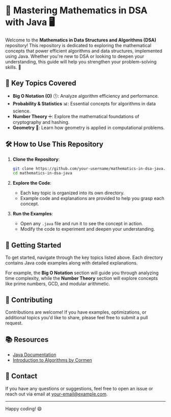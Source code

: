 # 📐 Mastering Mathematics in DSA with Java 🖥️

Welcome to the **Mathematics in Data Structures and Algorithms (DSA)** repository! This repository is dedicated to exploring the mathematical concepts that power efficient algorithms and data structures, implemented using Java. Whether you're new to DSA or looking to deepen your understanding, this guide will help you strengthen your problem-solving skills. 🚀

## 🌟 Key Topics Covered

- **Big O Notation (O)** 🕒: Analyze algorithm efficiency and performance.
- **Probability & Statistics** 📊: Essential concepts for algorithms in data science.
- **Number Theory** ➗: Explore the mathematical foundations of cryptography and hashing.
- **Geometry** 📏: Learn how geometry is applied in computational problems.

## 🛠️ How to Use This Repository

1. **Clone the Repository**: 
    ```bash
    git clone https://github.com/your-username/mathematics-in-dsa-java.git
    cd mathematics-in-dsa-java
    ```

2. **Explore the Code**: 
    - Each key topic is organized into its own directory.
    - Example code and explanations are provided to help you grasp each concept.

3. **Run the Examples**: 
    - Open any `.java` file and run it to see the concept in action.
    - Modify the code to experiment and deepen your understanding.

## 🚀 Getting Started

To get started, navigate through the key topics listed above. Each directory contains Java code examples along with detailed explanations. 

For example, the **Big O Notation** section will guide you through analyzing time complexity, while the **Number Theory** section will explore concepts like prime numbers, GCD, and modular arithmetic.

## 🤝 Contributing

Contributions are welcome! If you have examples, optimizations, or additional topics you'd like to share, please feel free to submit a pull request.

## 📚 Resources

- [Java Documentation](https://docs.oracle.com/javase/8/docs/)
- [Introduction to Algorithms by Cormen](https://mitpress.mit.edu/books/introduction-algorithms)

## 📧 Contact

If you have any questions or suggestions, feel free to open an issue or reach out via email at [your-email@example.com](mailto:your-email@example.com).

---

Happy coding! 😄
